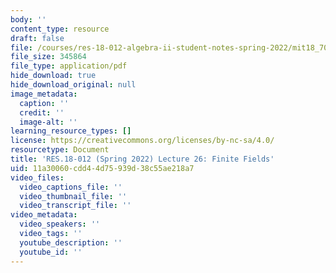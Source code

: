 ```yaml
---
body: ''
content_type: resource
draft: false
file: /courses/res-18-012-algebra-ii-student-notes-spring-2022/mit18_702s22_lect26.pdf
file_size: 345864
file_type: application/pdf
hide_download: true
hide_download_original: null
image_metadata:
  caption: ''
  credit: ''
  image-alt: ''
learning_resource_types: []
license: https://creativecommons.org/licenses/by-nc-sa/4.0/
resourcetype: Document
title: 'RES.18-012 (Spring 2022) Lecture 26: Finite Fields'
uid: 11a30060-cdd4-4d75-939d-38c55ae218a7
video_files:
  video_captions_file: ''
  video_thumbnail_file: ''
  video_transcript_file: ''
video_metadata:
  video_speakers: ''
  video_tags: ''
  youtube_description: ''
  youtube_id: ''
---
```


